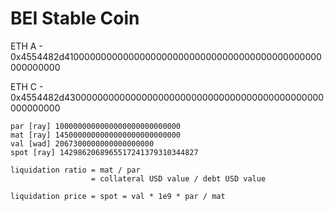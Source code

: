 # BEI Stable Coin

ETH A - 0x4554482d41000000000000000000000000000000000000000000000000000000

ETH C - 0x4554482d43000000000000000000000000000000000000000000000000000000

```
par [ray] 1000000000000000000000000000
mat [ray] 1450000000000000000000000000
val [wad] 2067300000000000000000
spot [ray] 1429862068965517241379310344827

liquidation ratio = mat / par
                  = collateral USD value / debt USD value

liquidation price = spot = val * 1e9 * par / mat
```

